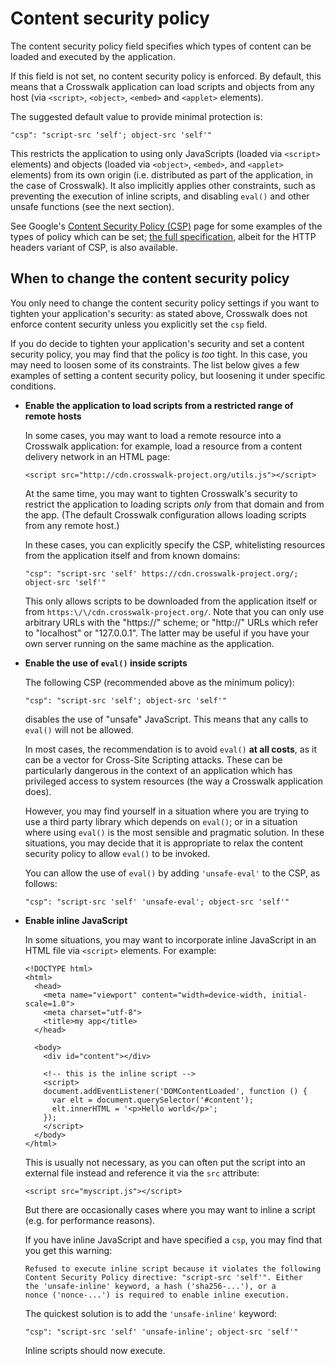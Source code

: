 # Content security policy

The content security policy field specifies which types of content can be loaded and executed by the application. 

If this field is not set, no content security policy is enforced. By default, this means that a Crosswalk application can load scripts and objects from any host (via `<script>`, `<object>`, `<embed>` and `<applet>` elements).

The suggested default value to provide minimal protection is:

    "csp": "script-src 'self'; object-src 'self'"

This restricts the application to using only JavaScripts (loaded via `<script>` elements) and objects (loaded via `<object>`, `<embed>`, and `<applet>` elements) from its own origin (i.e. distributed as part of the application, in the case of Crosswalk). It also implicitly applies other constraints, such as preventing the execution of inline scripts, and disabling `eval()` and other unsafe functions (see the next section).

See Google's [Content Security Policy (CSP)](https://developer.chrome.com/extensions/contentSecurityPolicy) page for some examples of the types of policy which can be set; [the full specification](http://www.w3.org/TR/CSP/), albeit for the HTTP headers variant of CSP, is also available.

## When to change the content security policy

You only need to change the content security policy settings if you want to tighten your application's security: as stated above, Crosswalk does not enforce content security unless you explicitly set the `csp` field.

If you do decide to tighten your application's security and set a content security policy, you may find that the policy is *too* tight. In this case, you may need to loosen some of its constraints. The list below gives a few examples of setting a content security policy, but loosening it under specific conditions.

*   **Enable the application to load scripts from a restricted range of remote hosts**

    In some cases, you may want to load a remote resource into a Crosswalk application: for example, load a resource from a content delivery network in an HTML page:

        <script src="http://cdn.crosswalk-project.org/utils.js"></script>

    At the same time, you may want to tighten Crosswalk's security to restrict the application to loading scripts *only* from that domain and from the app. (The default Crosswalk configuration allows loading scripts from any remote host.)

    In these cases, you can explicitly specify the CSP, whitelisting resources from the application itself and from known domains:

        "csp": "script-src 'self' https://cdn.crosswalk-project.org/; object-src 'self'"

    This only allows scripts to be downloaded from the application itself or from `https:\/\/cdn.crosswalk-project.org/`. Note that you can only use arbitrary URLs with the "https://" scheme; or "http://" URLs which refer to "localhost" or "127.0.0.1". The latter may be useful if you have your own server running on the same machine as the application.

*   **Enable the use of `eval()` inside scripts**

    The following CSP (recommended above as the minimum policy):

        "csp": "script-src 'self'; object-src 'self'"

    disables the use of "unsafe" JavaScript. This means that any calls to `eval()` will not be allowed.

    In most cases, the recommendation is to avoid `eval()` **at all costs**, as it can be a vector for Cross-Site Scripting attacks. These can be particularly dangerous in the context of an application which has privileged access to system resources (the way a Crosswalk application does).

    However, you may find yourself in a situation where you are trying to use a third party library which depends on `eval()`; or in a situation where using `eval()` is the most sensible and pragmatic solution. In these situations, you may decide that it is appropriate to relax the content security policy to allow `eval()` to be invoked.

    You can allow the use of `eval()` by adding `'unsafe-eval'` to the CSP, as follows:

        "csp": "script-src 'self' 'unsafe-eval'; object-src 'self'"

*   **Enable inline JavaScript**

    In some situations, you may want to incorporate inline JavaScript in an HTML file via `<script>` elements. For example:

        <!DOCTYPE html>
        <html>
          <head>
            <meta name="viewport" content="width=device-width, initial-scale=1.0">
            <meta charset="utf-8">
            <title>my app</title>
          </head>

          <body>
            <div id="content"></div>

            <!-- this is the inline script -->
            <script>
            document.addEventListener('DOMContentLoaded', function () {
              var elt = document.querySelector('#content');
              elt.innerHTML = '<p>Hello world</p>';
            });
            </script>
          </body>
        </html>

    This is usually not necessary, as you can often put the script into an external file instead and reference it via the `src` attribute:

        <script src="myscript.js"></script>

    But there are occasionally cases where you may want to inline a script (e.g. for performance reasons).

    If you have inline JavaScript and have specified a `csp`, you may find that you get this warning:

        Refused to execute inline script because it violates the following
        Content Security Policy directive: "script-src 'self'". Either
        the 'unsafe-inline' keyword, a hash ('sha256-...'), or a
        nonce ('nonce-...') is required to enable inline execution.

    The quickest solution is to add the `'unsafe-inline'` keyword:

        "csp": "script-src 'self' 'unsafe-inline'; object-src 'self'"

    Inline scripts should now execute.
